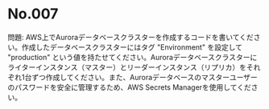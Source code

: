 # No.007

問題: AWS上でAuroraデータベースクラスターを作成するコードを書いてください。作成したデータベースクラスターにはタグ "Environment" を設定して "production" という値を持たせてください。Auroraデータベースクラスターにライターインスタンス（マスター）とリーダーインスタンス（リプリカ）をそれぞれ1台ずつ作成してください。また、Auroraデータベースのマスターユーザーのパスワードを安全に管理するため、AWS Secrets Managerを使用してください。
